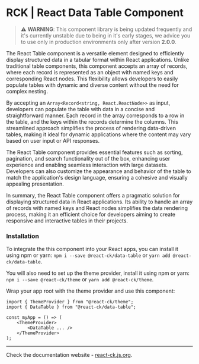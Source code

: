 # RCK | React Data Table Component

> :warning: **WARNING**: This component library is being updated frequently and it's currently unstable due to being in it's early stages, we advice you to use only in production environments only after version **2.0.0**.

The React Table component is a versatile element designed to efficiently display structured data in a tabular format within React applications. Unlike traditional table components, this component accepts an array of records, where each record is represented as an object with named keys and corresponding React nodes. This flexibility allows developers to easily populate tables with dynamic and diverse content without the need for complex nesting.

By accepting an `Array<Record<string, React.ReactNode>>` as input, developers can populate the table with data in a concise and straightforward manner. Each record in the array corresponds to a row in the table, and the keys within the records determine the columns. This streamlined approach simplifies the process of rendering data-driven tables, making it ideal for dynamic applications where the content may vary based on user input or API responses.

The React Table component provides essential features such as sorting, pagination, and search functionality out of the box, enhancing user experience and enabling seamless interaction with large datasets. Developers can also customize the appearance and behavior of the table to match the application's design language, ensuring a cohesive and visually appealing presentation.

In summary, the React Table component offers a pragmatic solution for displaying structured data in React applications. Its ability to handle an array of records with named keys and React nodes simplifies the data rendering process, making it an efficient choice for developers aiming to create responsive and interactive tables in their projects.

### Installation 

To integrate the this component into your React apps, you can install it using npm or yarn: `npm i --save @react-ck/data-table` or `yarn add @react-ck/data-table`.

You will also need to set up the theme provider, install it using npm or yarn: `npm i --save @react-ck/theme` or `yarn add @react-ck/theme`.

Wrap your app root with the theme provider and use this component:

```tsx
import { ThemeProvider } from "@react-ck/theme";
import { DataTable } from "@react-ck/data-table";

const myApp = () => (
    <ThemeProvider>
        <DataTable ... />
    </ThemeProvider>
);
```

<!-- storybook-ignore -->

---

Check the documentation website - [react-ck.js.org](https://react-ck.js.org).